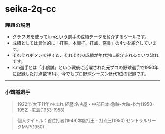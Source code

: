 # seika-2q-cc

### 課題の説明
- グラフJSを使ってk.mという選手の成績データを紹介するツールです。
- 成績としては具体的に「打率、本塁打、打点、盗塁」の4つを紹介しています。
- それぞれボタンを押すと、それぞれの成績が年代別に紹介されるという流れです。
- k.m選手とは「小鶴誠」という戦後に活躍された元プロの野球選手で1950年に記録した打点数161は、今でもプロ野球シーズン歴代1位の記録です。
--- 
### 小鶴誠選手
 > 1922年(大正11年)生まれ
 > 経歴:名古屋・中部日本-急映-大映-松竹(1950-1952)
   -広島(1953-1958)

 > 個人タイトル：首位打者(1949)本塁打王・打点王(1950) セントラルリーグMVP(1950)